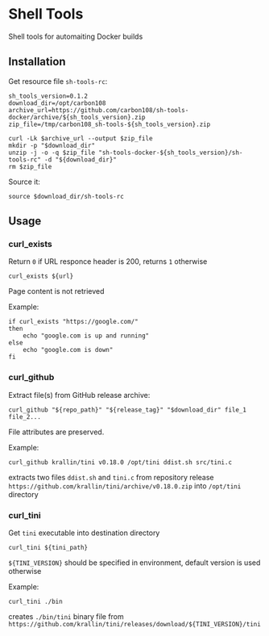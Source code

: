 # Shell Tools

Shell tools for automaiting Docker builds

## Installation

Get resource file `sh-tools-rc`:

    sh_tools_version=0.1.2
    download_dir=/opt/carbon108
    archive_url=https://github.com/carbon108/sh-tools-docker/archive/${sh_tools_version}.zip
    zip_file=/tmp/carbon108_sh-tools-${sh_tools_version}.zip
    
    curl -Lk $archive_url --output $zip_file 
    mkdir -p "$download_dir"
    unzip -j -o -q $zip_file "sh-tools-docker-${sh_tools_version}/sh-tools-rc" -d "${download_dir}"
    rm $zip_file

Source it:

    source $download_dir/sh-tools-rc

## Usage

### curl_exists

Return `0` if URL responce header is 200, returns `1` otherwise 

    curl_exists ${url}

Page content is not retrieved

Example:

    if curl_exists "https://google.com/"
    then
        echo "google.com is up and running"
    else
        echo "google.com is down"
    fi

### curl_github

Extract file(s) from GitHub release archive:

    curl_github "${repo_path}" "${release_tag}" "$download_dir" file_1 file_2...

File attributes are preserved.
     
Example: 
 
    curl_github krallin/tini v0.18.0 /opt/tini ddist.sh src/tini.c 
 
extracts two files `ddist.sh` and `tini.c` from repository release 
`https://github.com/krallin/tini/archive/v0.18.0.zip` into `/opt/tini` directory
 
### curl_tini

Get `tini` executable into destination directory
    
    curl_tini ${tini_path}
    
`${TINI_VERSION}` should be specified in environment, default version is used otherwise
    
Example: 

    curl_tini ./bin
    
creates `./bin/tini` binary file from `https://github.com/krallin/tini/releases/download/${TINI_VERSION}/tini`       